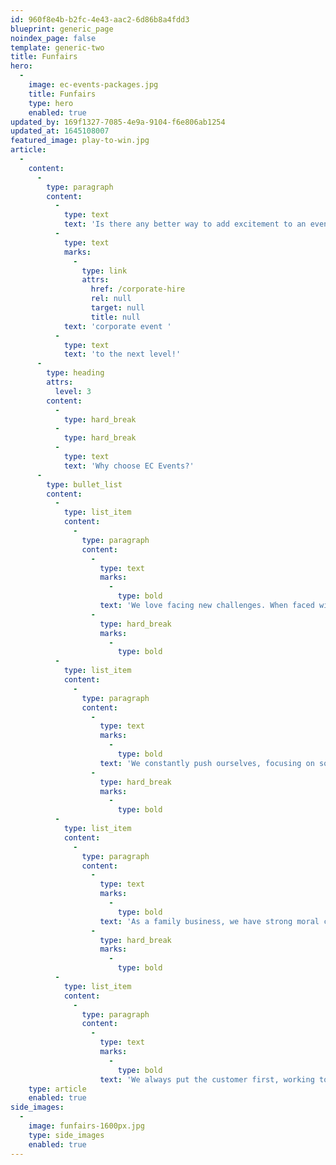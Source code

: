 ```yaml
---
id: 960f8e4b-b2fc-4e43-aac2-6d86b8a4fdd3
blueprint: generic_page
noindex_page: false
template: generic-two
title: Funfairs
hero:
  -
    image: ec-events-packages.jpg
    title: Funfairs
    type: hero
    enabled: true
updated_by: 169f1327-7085-4e9a-9104-f6e806ab1254
updated_at: 1645108007
featured_image: play-to-win.jpg
article:
  -
    content:
      -
        type: paragraph
        content:
          -
            type: text
            text: 'Is there any better way to add excitement to an event or special occasion? Hire a funfair and all the classic fairground rides to be the envy of your friends and family, or to take a '
          -
            type: text
            marks:
              -
                type: link
                attrs:
                  href: /corporate-hire
                  rel: null
                  target: null
                  title: null
            text: 'corporate event '
          -
            type: text
            text: 'to the next level!'
      -
        type: heading
        attrs:
          level: 3
        content:
          -
            type: hard_break
          -
            type: hard_break
          -
            type: text
            text: 'Why choose EC Events?'
      -
        type: bullet_list
        content:
          -
            type: list_item
            content:
              -
                type: paragraph
                content:
                  -
                    type: text
                    marks:
                      -
                        type: bold
                    text: 'We love facing new challenges. When faced with a hurdle, we jump.'
                  -
                    type: hard_break
                    marks:
                      -
                        type: bold
          -
            type: list_item
            content:
              -
                type: paragraph
                content:
                  -
                    type: text
                    marks:
                      -
                        type: bold
                    text: 'We constantly push ourselves, focusing on solutions and striving every day to make an impact. '
                  -
                    type: hard_break
                    marks:
                      -
                        type: bold
          -
            type: list_item
            content:
              -
                type: paragraph
                content:
                  -
                    type: text
                    marks:
                      -
                        type: bold
                    text: 'As a family business, we have strong moral compasses and hold ourselves to a high level of ethics. '
                  -
                    type: hard_break
                    marks:
                      -
                        type: bold
          -
            type: list_item
            content:
              -
                type: paragraph
                content:
                  -
                    type: text
                    marks:
                      -
                        type: bold
                    text: 'We always put the customer first, working to your specs, communicating transparently and acting with integrity.'
    type: article
    enabled: true
side_images:
  -
    image: funfairs-1600px.jpg
    type: side_images
    enabled: true
---
```

